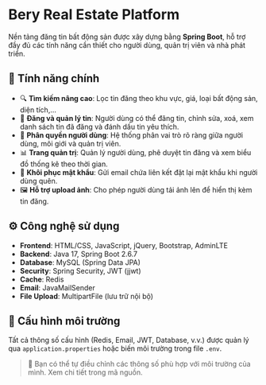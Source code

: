 # Bery Real Estate Platform

Nền tảng đăng tin bất động sản được xây dựng bằng **Spring Boot**, hỗ trợ đầy đủ các tính năng cần thiết cho người dùng, quản trị viên và nhà phát triển.

## 🚀 Tính năng chính

- 🔍 **Tìm kiếm nâng cao**: Lọc tin đăng theo khu vực, giá, loại bất động sản, diện tích,...
- 📝 **Đăng và quản lý tin**: Người dùng có thể đăng tin, chỉnh sửa, xoá, xem danh sách tin đã đăng và đánh dấu tin yêu thích.
- 👥 **Phân quyền người dùng**: Hệ thống phân vai trò rõ ràng giữa người dùng, môi giới và quản trị viên.
- 📊 **Trang quản trị**: Quản lý người dùng, phê duyệt tin đăng và xem biểu đồ thống kê theo thời gian.
- 🔐 **Khôi phục mật khẩu**: Gửi email chứa liên kết đặt lại mật khẩu khi người dùng quên.
- 🖼️ **Hỗ trợ upload ảnh**: Cho phép người dùng tải ảnh lên để hiển thị kèm tin đăng.

## ⚙️ Công nghệ sử dụng

- **Frontend**: HTML/CSS, JavaScript, jQuery, Bootstrap, AdminLTE
- **Backend**: Java 17, Spring Boot 2.6.7
- **Database**: MySQL (Spring Data JPA)
- **Security**: Spring Security, JWT (jjwt)
- **Cache**: Redis
- **Email**: JavaMailSender
- **File Upload**: MultipartFile (lưu trữ nội bộ)

## 🔧 Cấu hình môi trường

Tất cả thông số cấu hình (Redis, Email, JWT, Database, v.v.) được quản lý qua `application.properties` hoặc biến môi trường trong file `.env`.

> 📌 Bạn có thể tự điều chỉnh các thông số phù hợp với môi trường của mình. Xem chi tiết trong mã nguồn.
